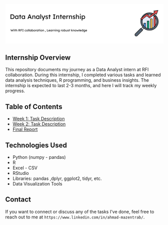 <a href="">
<img src="img.png" alt="Data Analyst internship with RFI company" />
</a>

## Internship Overview

This repository documents my journey as a Data Analyst intern at RFI collaboration. During this internship, I completed various tasks and learned data analysis techniques, R programming, and business insights. The internship is expected to last 2-3 months, and here I will track my weekly progress.

## Table of Contents

- [Week 1: Task Description](Task_1/README.md)
- [Week 2: Task Description](Task_2/README.md)
- [Final Report](./Final-Report/summary.md)

## Technologies Used

- Python (numpy - pandas)
- R
- Excel - CSV
- RStudio
- Libraries: pandas ,dplyr, ggplot2, tidyr, etc.
- Data Visualization Tools

## Contact

If you want to connect or discuss any of the tasks I've done, feel free to reach out to me at `https://www.linkedin.com/in/ahmad-mazentrab/`.
